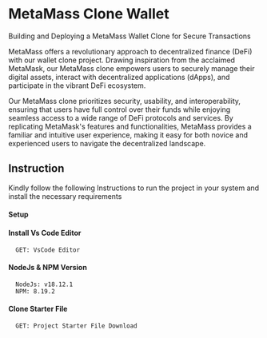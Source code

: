 # MetaMass Clone Wallet

Building and Deploying a MetaMass Wallet Clone for Secure Transactions

MetaMass offers a revolutionary approach to decentralized finance (DeFi) with our wallet clone project. Drawing inspiration from the acclaimed MetaMask, our MetaMass clone empowers users to securely manage their digital assets, interact with decentralized applications (dApps), and participate in the vibrant DeFi ecosystem.

Our MetaMass clone prioritizes security, usability, and interoperability, ensuring that users have full control over their funds while enjoying seamless access to a wide range of DeFi protocols and services. By replicating MetaMask's features and functionalities, MetaMass provides a familiar and intuitive user experience, making it easy for both novice and experienced users to navigate the decentralized landscape.


## Instruction

Kindly follow the following Instructions to run the project in your system and install the necessary requirements

#### Setup 

#### Install Vs Code Editor

```https://code.visualstudio.com/download
  GET: VsCode Editor
```

#### NodeJs & NPM Version

```https://nodejs.org/en/download
  NodeJs: v18.12.1
  NPM: 8.19.2
```

#### Clone Starter File

```https://github.com/daulathussain/Airdrop-Crypto-Starter-File
  GET: Project Starter File Download
```
